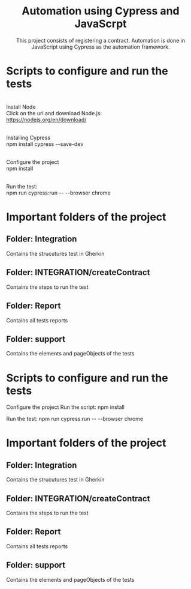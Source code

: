 <h1 align="center">Automation using Cypress and JavaScrpt</h1>
<p align="center">This project consists of registering a contract. Automation is done in JavaScript using Cypress as the automation framework.</p>

# Scripts to configure and run the tests

<br> Install Node </br>
Click on the url and download Node.js:  
https://nodejs.org/en/download/

<br> Installing Cypress </br>
npm install cypress --save-dev

<br>Configure the project</br>
npm install

<br>Run the test: </br>
npm run cypress:run -- --browser chrome

# Important folders of the project
## Folder: Integration
Contains the strucutures test in Gherkin

## Folder: INTEGRATION/createContract
Contains the steps to run the test

## Folder: Report
Contains all tests reports

## Folder: support
Contains the elements and pageObjects of the tests

# Scripts to configure and run the tests

Configure the project
Run the script: npm install

Run the test: 
npm run cypress:run -- --browser chrome


# Important folders of the project
## Folder: Integration
Contains the strucutures test in Gherkin

## Folder: INTEGRATION/createContract
Contains the steps to run the test

## Folder: Report
Contains all tests reports

## Folder: support
Contains the elements and pageObjects of the tests
